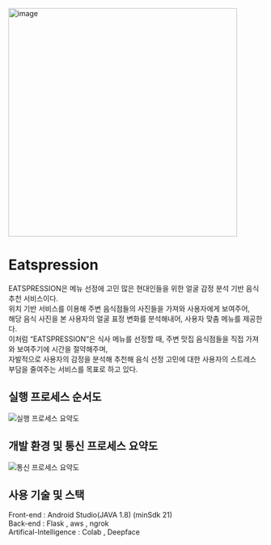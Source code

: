 <img width="452" alt="image" src="https://user-images.githubusercontent.com/75569293/173235033-ca2b9e85-a9b7-4bba-ad4c-47353dba8b4d.png"></img>
# Eatspression
EATSPRESSION은 메뉴 선정에 고민 많은 현대인들을 위한 얼굴 감정 분석 기반 음식 추천 서비스이다.<br>
위치 기반 서비스를 이용해 주변 음식점들의 사진들을 가져와 사용자에게 보여주어,<br> 해당 음식 사진을 본 사용자의 얼굴 표정 변화를 분석해내어, 사용자 맞춤 메뉴를 제공한다.<br>
이처럼 “EATSPRESSION”은 식사 메뉴를 선정할 때, 주변 맛집 음식점들을 직접 가져와 보여주기에 시간을 절약해주며, <br>자발적으로 사용자의 감정을 분석해 추천해 음식 선정 고민에 대한 사용자의 스트레스 부담을 줄여주는 서비스를 목표로 하고 있다.<br>
## 실행 프로세스 순서도
![실행 프로세스 요약도](https://i.ibb.co/JswYBvV/2.png)
## 개발 환경 및 통신 프로세스 요약도
![통신 프로세스 요약도](https://i.ibb.co/dDxkkhS/1.png)
## 사용 기술 및 스택
Front-end : Android Studio(JAVA 1.8) (minSdk 21)<br>
Back-end : Flask , aws , ngrok<br>
Artifical-Intelligence : Colab , Deepface<br>
